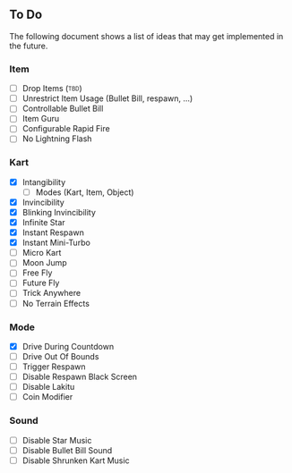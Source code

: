 ## To Do
The following document shows a list of ideas that may get implemented in the future.

### Item
- [ ] Drop Items (<sub><sup>TBD</sup></sub>)
- [ ] Unrestrict Item Usage (Bullet Bill, respawn, ...)
- [ ] Controllable Bullet Bill
- [ ] Item Guru
- [ ] Configurable Rapid Fire
- [ ] No Lightning Flash

### Kart
- [x] Intangibility
	- [ ] Modes (Kart, Item, Object)
- [x] Invincibility
- [x] Blinking Invincibility
- [x] Infinite Star
- [x] Instant Respawn
- [x] Instant Mini-Turbo
- [ ] Micro Kart
- [ ] Moon Jump
- [ ] Free Fly
- [ ] Future Fly
- [ ] Trick Anywhere
- [ ] No Terrain Effects

### Mode
- [x] Drive During Countdown
- [ ] Drive Out Of Bounds
- [ ] Trigger Respawn
- [ ] Disable Respawn Black Screen
- [ ] Disable Lakitu
- [ ] Coin Modifier

### Sound
- [ ] Disable Star Music
- [ ] Disable Bullet Bill Sound
- [ ] Disable Shrunken Kart Music